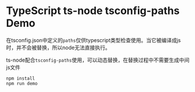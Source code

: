 TypeScript ts-node tsconfig-paths Demo
============================

在tsconfig.json中定义的`paths`仅供typescript类型检查使用。当它被编译成js时，并不会被替换，所以node无法直接执行。

ts-node配合`tsconfig-paths`使用，可以动态替换，在替换过程中不需要生成中间js文件

```
npm install
npm run demo
```
